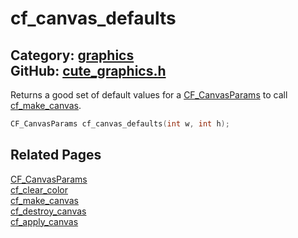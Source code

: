 [](../header.md ':include')

# cf_canvas_defaults

Category: [graphics](/api_reference?id=graphics)  
GitHub: [cute_graphics.h](https://github.com/RandyGaul/cute_framework/blob/master/include/cute_graphics.h)  
---

Returns a good set of default values for a [CF_CanvasParams](/graphics/cf_canvasparams.md) to call [cf_make_canvas](/graphics/cf_make_canvas.md).

```cpp
CF_CanvasParams cf_canvas_defaults(int w, int h);
```

## Related Pages

[CF_CanvasParams](/graphics/cf_canvasparams.md)  
[cf_clear_color](/graphics/cf_clear_color.md)  
[cf_make_canvas](/graphics/cf_make_canvas.md)  
[cf_destroy_canvas](/graphics/cf_destroy_canvas.md)  
[cf_apply_canvas](/graphics/cf_apply_canvas.md)  
